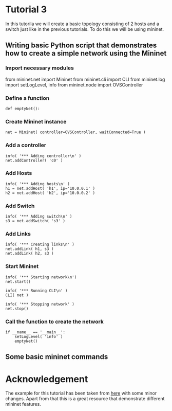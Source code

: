 # Tutorial 3

In this tutorila we will create a basic topology consisting of 2 hosts and a switch just like in the previous tutorials. To do this we will be using mininet.


## Writing basic Python script that demonstrates how to create a simple network using the Mininet

### Import necessary modules
from mininet.net import Mininet
from mininet.cli import CLI
from mininet.log import setLogLevel, info
from mininet.node import OVSController

### Define a function
```
def emptyNet():
```
### Create Mininet instance
```
net = Mininet( controller=OVSController, waitConnected=True )
```
### Add a controller
```
info( '*** Adding controller\n' )
net.addController( 'c0' )
```
### Add Hosts
```
info( '*** Adding hosts\n' )
h1 = net.addHost( 'h1', ip='10.0.0.1' )
h2 = net.addHost( 'h2', ip='10.0.0.2' )
```
### Add Switch
```
info( '*** Adding switch\n' )
s3 = net.addSwitch( 's3' )
```

### Add Links
```
info( '*** Creating links\n' )
net.addLink( h1, s3 )
net.addLink( h2, s3 )
```

### Start Mininet
```
info( '*** Starting network\n')
net.start()

info( '*** Running CLI\n' )
CLI( net )

info( '*** Stopping network' )
net.stop()
```
### Call the function to create the network
```
if __name__ == '__main__':
    setLogLevel( 'info' )
    emptyNet()
```    
## Some basic mininet commands

# Acknowledgement

The example for this tutorial has been taken from [here](https://github.com/mininet/mininet/tree/master/examples) with some minor changes. Apart from that this is a great resource  that demonstrate different mininet features.
